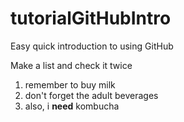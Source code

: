 # tutorialGitHubIntro
Easy quick introduction to using GitHub

Make a list and check it twice
1. remember to buy milk
2. don't forget the adult beverages
3. also, i **need** kombucha 
